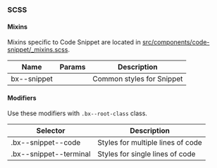 ### SCSS

#### Mixins

Mixins specific to Code Snippet are located in [src/components/code-snippet/\_mixins.scss]().

| Name        | Params | Description               |
| ----------- | ------ | ------------------------- |
| bx--snippet |        | Common styles for Snippet |

#### Modifiers

Use these modifiers with `.bx--root-class` class.

| Selector               | Description                       |
| ---------------------- | --------------------------------- |
| .bx--snippet--code     | Styles for multiple lines of code |
| .bx--snippet--terminal | Styles for single lines of code   |

